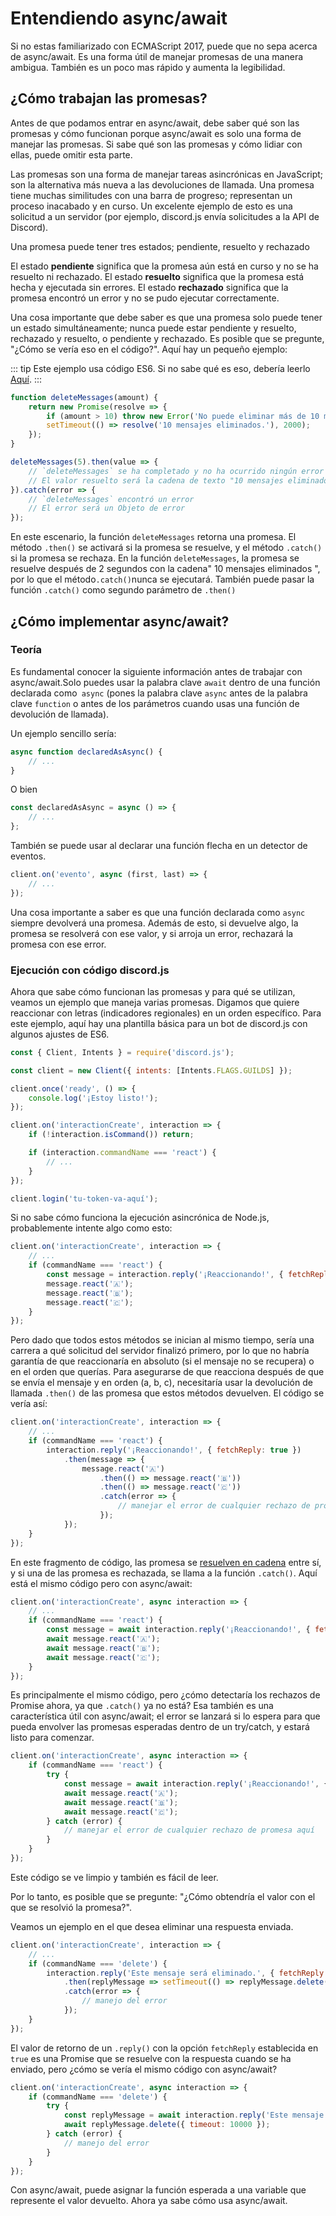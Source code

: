# Entendiendo async/await

Si no estas familiarizado con ECMAScript 2017, puede que no sepa acerca de async/await. Es una forma útil de manejar promesas de una manera ambigua. También es un poco mas rápido y aumenta la legibilidad.

## ¿Cómo trabajan las promesas?

Antes de que podamos entrar en async/await, debe saber qué son las promesas y cómo funcionan porque async/await es solo una forma de manejar las promesas. Si sabe qué son las promesas y cómo lidiar con ellas, puede omitir esta parte.  

Las promesas son una forma de manejar tareas asincrónicas en JavaScript; son la alternativa más nueva a las devoluciones de llamada. Una promesa tiene muchas similitudes con una barra de progreso; representan un proceso inacabado y en curso. Un excelente ejemplo de esto es una solicitud a un servidor (por ejemplo, discord.js envía solicitudes a la API de Discord).

Una promesa puede tener tres estados; pendiente, resuelto y rechazado

El estado **pendiente** significa que la promesa aún está en curso y no se ha resuelto ni rechazado.
El estado **resuelto** significa que la promesa está hecha y ejecutada sin errores.
El estado **rechazado** significa que la promesa encontró un error y no se pudo ejecutar correctamente.

Una cosa importante que debe saber es que una promesa solo puede tener un estado simultáneamente; nunca puede estar pendiente y resuelto, rechazado y resuelto, o pendiente y rechazado. Es posible que se pregunte, "¿Cómo se vería eso en el código?". Aquí hay un pequeño ejemplo:

::: tip
Este ejemplo usa código ES6. Si no sabe qué es eso, debería leerlo [Aquí](/additional-info/es6-syntax.md).
:::

```js
function deleteMessages(amount) {
	return new Promise(resolve => {
		if (amount > 10) throw new Error('No puede eliminar más de 10 mensajes a la vez.');
		setTimeout(() => resolve('10 mensajes eliminados.'), 2000);
	});
}

deleteMessages(5).then(value => {
	// `deleteMessages` se ha completado y no ha ocurrido ningún error
	// El valor resuelto será la cadena de texto "10 mensajes eliminados"
}).catch(error => {
	// `deleteMessages` encontró un error
	// El error será un Objeto de error
});
```

En este escenario, la función `deleteMessages` retorna una promesa. El método `.then()` se activará si la promesa se resuelve, y el método `.catch()` si la promesa se rechaza. En la función `deleteMessages`, la promesa se resuelve después de 2 segundos con la cadena" 10 mensajes eliminados ", por lo que el método` .catch() `nunca se ejecutará. También puede pasar la función `.catch()` como segundo parámetro de `.then()`

## ¿Cómo implementar async/await?

### Teoría

Es fundamental conocer la siguiente información antes de trabajar con async/await.Solo puedes usar la palabra clave `await` dentro de una función declarada como` async` (pones la palabra clave `async` antes de la palabra clave `function` o antes de los parámetros cuando usas una función de devolución de llamada).

Un ejemplo sencillo sería:

```js
async function declaredAsAsync() {
	// ...
}
```

O bien

```js
const declaredAsAsync = async () => {
	// ...
};
```

También se puede usar al declarar una función flecha en un detector de eventos.

```js
client.on('evento', async (first, last) => {
	// ...
});
```

Una cosa importante a saber es que una función declarada como `async` siempre devolverá una promesa. Además de esto, si devuelve algo, la promesa se resolverá con ese valor, y si arroja un error, rechazará la promesa con ese error.

### Ejecución con código discord.js

Ahora que sabe cómo funcionan las promesas y para qué se utilizan, veamos un ejemplo que maneja varias promesas. Digamos que quiere reaccionar con letras (indicadores regionales) en un orden específico. Para este ejemplo, aquí hay una plantilla básica para un bot de discord.js con algunos ajustes de ES6.

```js
const { Client, Intents } = require('discord.js');

const client = new Client({ intents: [Intents.FLAGS.GUILDS] });

client.once('ready', () => {
	console.log('¡Estoy listo!');
});

client.on('interactionCreate', interaction => {
	if (!interaction.isCommand()) return;

	if (interaction.commandName === 'react') {
		// ...
	}
});

client.login('tu-token-va-aquí');
```

Si no sabe cómo funciona la ejecución asincrónica de Node.js, probablemente intente algo como esto:

```js {4-7}
client.on('interactionCreate', interaction => {
	// ...
	if (commandName === 'react') {
		const message = interaction.reply('¡Reaccionando!', { fetchReply: true });
		message.react('🇦');
		message.react('🇧');
		message.react('🇨');
	}
});
```

Pero dado que todos estos métodos se inician al mismo tiempo, sería una carrera a qué solicitud del servidor finalizó primero, por lo que no habría garantía de que reaccionaría en absoluto (si el mensaje no se recupera) o en el orden que querías. Para asegurarse de que reacciona después de que se envía el mensaje y en orden (a, b, c), necesitaría usar la devolución de llamada `.then()` de las promesa que estos métodos devuelven. El código se vería así:

```js {4-12}
client.on('interactionCreate', interaction => {
	// ...
	if (commandName === 'react') {
		interaction.reply('¡Reaccionando!', { fetchReply: true })
			.then(message => {
				message.react('🇦')
					.then(() => message.react('🇧'))
					.then(() => message.react('🇨'))
					.catch(error => {
						// manejar el error de cualquier rechazo de promesa aquí
					});
			});
	}
});
```

En este fragmento de código, las promesa se [resuelven en cadena](https://developer.mozilla.org/es/docs/Web/JavaScript/Reference/Global_Objects/Promise/then#encadenamiento) entre sí, y si una de las promesa es rechazada, se llama a la función `.catch()`. Aquí está el mismo código pero con async/await:

```js {1,4-7}
client.on('interactionCreate', async interaction => {
	// ...
	if (commandName === 'react') {
		const message = await interaction.reply('¡Reaccionando!', { fetchReply: true });
		await message.react('🇦');
		await message.react('🇧');
		await message.react('🇨');
	}
});
```

Es principalmente el mismo código, pero ¿cómo detectaría los rechazos de Promise ahora, ya que `.catch()` ya no está? Esa también es una característica útil con async/await; el error se lanzará si lo espera para que pueda envolver las promesas esperadas dentro de un try/catch, y estará listo para comenzar.

```js {1,4-11}
client.on('interactionCreate', async interaction => {
	if (commandName === 'react') {
		try {
			const message = await interaction.reply('¡Reaccionando!', { fetchReply: true });
			await message.react('🇦');
			await message.react('🇧');
			await message.react('🇨');
		} catch (error) {
			// manejar el error de cualquier rechazo de promesa aquí
		}
	}
});
```

Este código se ve limpio y también es fácil de leer.

Por lo tanto, es posible que se pregunte: "¿Cómo obtendría el valor con el que se resolvió la promesa?".

Veamos un ejemplo en el que desea eliminar una respuesta enviada.

```js {3-9}
client.on('interactionCreate', interaction => {
	// ...
	if (commandName === 'delete') {
		interaction.reply('Este mensaje será eliminado.', { fetchReply: true })
			.then(replyMessage => setTimeout(() => replyMessage.delete(), 10000))
			.catch(error => {
				// manejo del error
			});
	}
});
```

El valor de retorno de un `.reply()` con la opción `fetchReply` establecida en` true` es una Promise que se resuelve con la respuesta cuando se ha enviado, pero ¿cómo se vería el mismo código con async/await?

```js {1,4-10}
client.on('interactionCreate', async interaction => {
	if (commandName === 'delete') {
		try {
			const replyMessage = await interaction.reply('Este mensaje será eliminado.', { fetchReply: true });
			await replyMessage.delete({ timeout: 10000 });
		} catch (error) {
			// manejo del error
		}
	}
});
```

Con async/await, puede asignar la función esperada a una variable que represente el valor devuelto. Ahora ya sabe cómo usa async/await.
